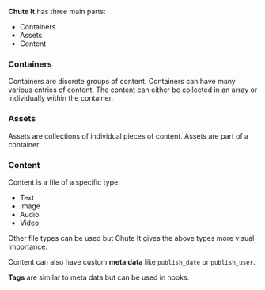 **Chute It** has three main parts:

- Containers
- Assets
- Content

### Containers

Containers are discrete groups of content. Containers can have many various entries of content. The content can either be collected in an array or individually within the container.

### Assets

Assets are collections of individual pieces of content. Assets are part of a container.

### Content

Content is a file of a specific type:

- Text
- Image
- Audio
- Video

Other file types can be used but Chute It gives the above types more visual importance.

Content can also have custom **meta data** like `publish_date` or `publish_user`.

**Tags** are similar to meta data but can be used in hooks.
